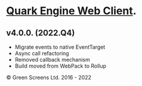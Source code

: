  
# [Quark Engine Web Client](https://quark.greenscreens.ltd/).


## v4.0.0. (2022.Q4)

 - Migrate events to native EventTarget
 - Async call refactoring
 - Removed callback mechanism
 - Build moved from WebPack to Rollup

&copy; Green Screens Ltd. 2016 - 2022
